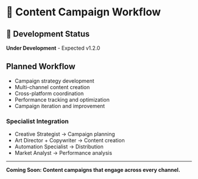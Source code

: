 # 📢 Content Campaign Workflow

## 🚧 Development Status
**Under Development** - Expected v1.2.0

## Planned Workflow
- Campaign strategy development
- Multi-channel content creation
- Cross-platform coordination
- Performance tracking and optimization
- Campaign iteration and improvement

### Specialist Integration
- Creative Strategist → Campaign planning
- Art Director + Copywriter → Content creation
- Automation Specialist → Distribution
- Market Analyst → Performance analysis

---
**Coming Soon: Content campaigns that engage across every channel.**
